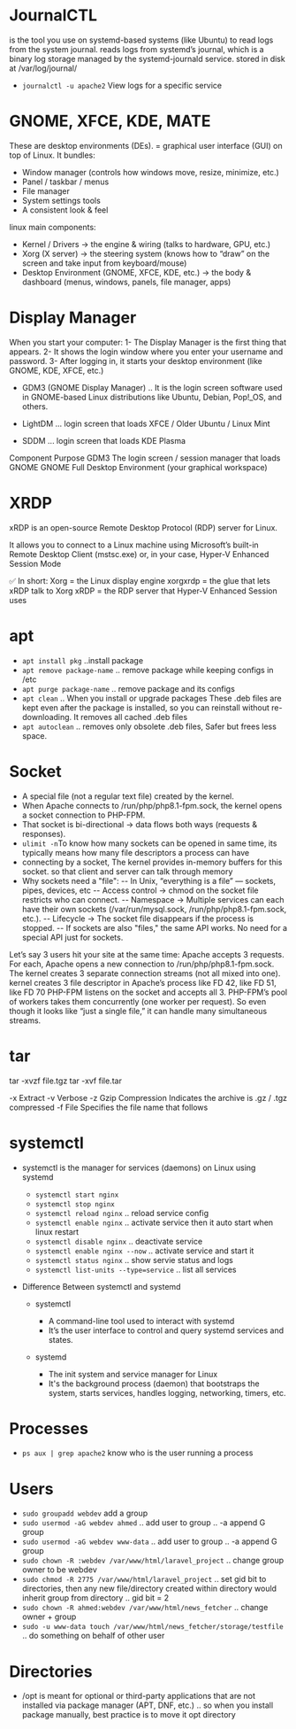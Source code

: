 # JournalCTL

is the tool you use on systemd-based systems (like Ubuntu) to read logs from the system journal.
reads logs from systemd’s journal, which is a binary log storage managed by the systemd-journald service.
stored in disk at /var/log/journal/
- `journalctl -u apache2` View logs for a specific service 


# GNOME, XFCE, KDE, MATE
These are desktop environments (DEs). = graphical user interface (GUI) on top of Linux.
It bundles:
- Window manager (controls how windows move, resize, minimize, etc.)
- Panel / taskbar / menus
- File manager
- System settings tools
- A consistent look & feel

linux main components:
- Kernel / Drivers → the engine & wiring (talks to hardware, GPU, etc.)
- Xorg (X server) → the steering system (knows how to “draw” on the screen and take input from keyboard/mouse)
- Desktop Environment (GNOME, XFCE, KDE, etc.) → the body & dashboard (menus, windows, panels, file manager, apps)

# Display Manager
When you start your computer:
1- The Display Manager is the first thing that appears.
2- It shows the login window where you enter your username and password.
3- After logging in, it starts your desktop environment (like GNOME, KDE, XFCE, etc.)

- GDM3 (GNOME Display Manager) .. It is the login screen software used in GNOME-based Linux distributions like Ubuntu, Debian, Pop!_OS, and others.

- LightDM ... login screen that loads XFCE / Older Ubuntu / Linux Mint

- SDDM ... login screen that loads KDE Plasma

Component	Purpose
GDM3	The login screen / session manager that loads GNOME
GNOME	Full Desktop Environment (your graphical workspace)



# XRDP
xRDP is an open-source Remote Desktop Protocol (RDP) server for Linux.

It allows you to connect to a Linux machine using Microsoft’s built-in Remote Desktop Client (mstsc.exe) or, in your case, Hyper-V Enhanced Session Mode


✅ In short:
Xorg = the Linux display engine
xorgxrdp = the glue that lets xRDP talk to Xorg
xRDP = the RDP server that Hyper-V Enhanced Session uses



# apt
- `apt install pkg` ..install package
- `apt remove package-name` .. remove package while keeping configs in /etc
- `apt purge package-name` .. remove package and its configs
- `apt clean` .. When you install or upgrade packages These .deb files are kept even after the package is installed, so you can reinstall without re-downloading. It removes all cached .deb files
- `apt autoclean` .. removes only obsolete .deb files, Safer but frees less space.


# Socket
- A special file (not a regular text file) created by the kernel.
- When Apache connects to /run/php/php8.1-fpm.sock, the kernel opens a socket connection to PHP-FPM.
- That socket is bi-directional → data flows both ways (requests & responses).
- `ulimit -n`To know how many sockets can be opened in same time, its typically means how many file descriptors a process can have
- connecting by a socket, The kernel provides in-memory buffers for this socket. so that client and server can talk through memory
- Why sockets need a "file": 
    -- In Unix, “everything is a file” — sockets, pipes, devices, etc
    -- Access control → chmod on the socket file restricts who can connect.
    -- Namespace → Multiple services can each have their own sockets (/var/run/mysql.sock, /run/php/php8.1-fpm.sock, etc.).
    -- Lifecycle → The socket file disappears if the process is stopped.
    -- If sockets are also "files," the same API works. No need for a special API just for sockets.


Let’s say 3 users hit your site at the same time:
Apache accepts 3 requests.
For each, Apache opens a new connection to /run/php/php8.1-fpm.sock.
The kernel creates 3 separate connection streams (not all mixed into one).
kernel creates 3 file descriptor in Apache’s process like FD 42, like FD 51, like FD 70
PHP-FPM listens on the socket and accepts all 3.
PHP-FPM’s pool of workers takes them concurrently (one worker per request).
So even though it looks like “just a single file,” it can handle many simultaneous streams.



# tar
tar -xvzf file.tgz
tar -xvf file.tar

-x	Extract
-v	Verbose
-z	Gzip Compression	Indicates the archive is .gz / .tgz compressed
-f	File	Specifies the file name that follows

# systemctl
- systemctl is the manager for services (daemons) on Linux using systemd
    - `systemctl start nginx`
    - `systemctl stop nginx`
    - `systemctl reload nginx` .. reload service config
    - `systemctl enable nginx` .. activate service then it auto start when linux restart
    - `systemctl disable nginx` .. deactivate service
    - `systemctl enable nginx --now` .. activate service and start it
    - `systemctl status nginx` .. show servie status and logs
    - `systemctl list-units --type=service` .. list all services


- Difference Between systemctl and systemd
    - systemctl
        - A command-line tool used to interact with systemd
        - It’s the user interface to control and query systemd services and states.
        
    - systemd
        - The init system and service manager for Linux
        - It's the background process (daemon) that bootstraps the system, starts services, handles logging, networking, timers, etc.

# Processes

- `ps aux | grep apache2` know who is the user running a process


# Users

- `sudo groupadd webdev` add a group
- `sudo usermod -aG webdev ahmed` .. add user to group .. -a append G group
- `sudo usermod -aG webdev www-data` .. add user to group .. -a append G group
- `sudo chown -R :webdev /var/www/html/laravel_project` .. change group owner to be webdev
- `sudo chmod -R 2775 /var/www/html/laravel_project` .. set gid bit to directories, then any new file/directory created within directory would inherit group from directory .. gid bit = 2
- `sudo chown -R ahmed:webdev /var/www/html/news_fetcher` .. change owner + group
- `sudo -u www-data touch /var/www/html/news_fetcher/storage/testfile` .. do something on behalf of other user



# Directories
- /opt is meant for optional or third-party applications that are not installed via package manager (APT, DNF, etc.) .. so when you install package manually, best practice is to move it opt directory